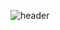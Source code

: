 ![header](https://capsule-render.vercel.app/api?type=waving&color=auto&height=300&section=header&text=joey%20cho&fontSize=90)
